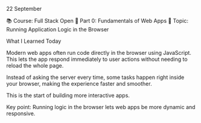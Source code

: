 22 September

📚 Course: Full Stack Open
🧩 Part 0: Fundamentals of Web Apps
🔖 Topic: Running Application Logic in the Browser

What I Learned Today

Modern web apps often run code directly in the browser using JavaScript. This lets the app respond immediately to user actions without needing to reload the whole page.

Instead of asking the server every time, some tasks happen right inside your browser, making the experience faster and smoother.

This is the start of building more interactive apps.

Key point: Running logic in the browser lets web apps be more dynamic and responsive.
